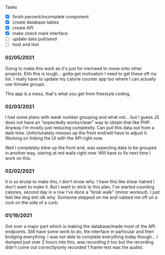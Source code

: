 Tasks
- [x] finish percent/incomplete component
- [x] create database tables
- [x] create API
- [x] make check mark interface
- [ ] update data pull/send
- [ ] host and test

### 02/05/2021
Going to make this work as it's just for me/need to move onto other projects.
Ehh this is tough... gotta get motivation I need to get these off my list.
I really have to update my calorie counter app too where I can actually use it/make groups.

This app is a mess, that's what you get from freestyle coding.

### 02/03/2021
I had some plans with week number grouping and what not... but I guess JS does not have an "expectedly works/clean" way to obtain that like PHP. Anyway I'm mostly just reducing complexity. Can pull this data out from a date time. Unfortunately messes up the front end/will have to adjust it. Working on linking the UI with the API right now.

Well I completely blew up the front end, was expecting data to be grouped in another way, staring at red walls right now. Will have to fix next time I work on this.

### 02/02/2021
It is so brutal to make this, I don't know why.
I have this like shear hatred I don't want to make it.
But I want to stick to this plan, I've started counting calories, second day in a row I've done a "brisk walk" (minor workout).
I just feel like dog shit idk why. Someone stepped on me and rubbed me off on a rock on the side of a curb.

### 01/19/2021

Got over a major part which is making the database/made most of the API endpoints.
Still have some work to do, the interface in particular and then bridging everything.
I was not able to complete everything today though... I dumped just over 2 hours into this, was recording it too but the recording didn't come out correctly(only recorded 1 frame rest was the audio).